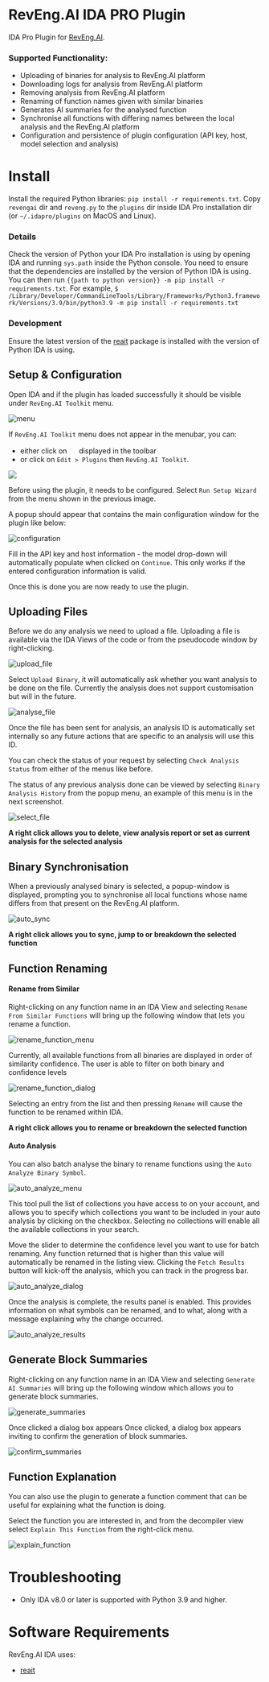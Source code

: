 # RevEng.AI IDA PRO Plugin

IDA Pro Plugin for [RevEng.AI](https://reveng.ai/).

### Supported Functionality:

- Uploading of binaries for analysis to RevEng.AI platform
- Downloading logs for analysis from RevEng.AI platform
- Removing analysis from RevEng.AI platform
- Renaming of function names given with similar binaries
- Generates AI summaries for the analysed function
- Synchronise all functions with differing names between the local analysis and the RevEng.AI platform
- Configuration and persistence of plugin configuration (API key, host, model selection and analysis)

# Install

Install the required Python libraries: `pip install -r requirements.txt`. Copy `revengai` dir and `reveng.py` to the `plugins` dir inside IDA Pro installation dir (or `~/.idapro/plugins` on MacOS and Linux).

### Details

Check the version of Python your IDA Pro installation is using by opening IDA and running `sys.path` inside the Python console. You need to ensure that the dependencies are installed by the version of Python IDA is using. You can then run `{{path to python version}} -m pip install -r requirements.txt`. For example, `$ /Library/Developer/CommandLineTools/Library/Frameworks/Python3.framework/Versions/3.9/bin/python3.9 -m pip install -r requirements.txt`

### Development

Ensure the latest version of the [reait](https://github.com/RevEngAI/reait) package is installed with the version of Python IDA is using.

## Setup & Configuration
Open IDA and if the plugin has loaded successfully it should be visible under `RevEng.AI Toolkit` menu.

![menu](assets/img/1.png)

If `RevEng.AI Toolkit` menu does not appear in the menubar, you can:
- either click on <img src="revengai/resources/favicon.png" width="16"/> displayed in the toolbar
- or click on `Edit > Plugins` then `RevEng.AI Toolkit`.

![](assets/img/13.png)

Before using the plugin, it needs to be configured. Select `Run Setup Wizard` from the menu shown in the previous image.

A popup should appear that contains the main configuration window for the plugin like below:

![configuration](assets/img/2.png)

Fill in the API key and host information - the model drop-down will automatically populate when clicked on `Continue`. This only works if the entered configuration information is valid.

Once this is done you are now ready to use the plugin.

## Uploading Files

Before we do any analysis we need to upload a file. Uploading a file is available via the IDA Views of the code or from the pseudocode window by right-clicking.

![upload_file](assets/img/3.png)

Select `Upload Binary`, it will automatically ask whether you want analysis to be done on the file. Currently the analysis does not support customisation but will in the future.

![analyse_file](assets/img/11.png)

Once the file has been sent for analysis, an analysis ID is automatically set internally so any future actions that are specific to an analysis will use this ID.

You can check the status of your request by selecting `Check Analysis Status` from either of the menus like before.

The status of any previous analysis done can be viewed by selecting `Binary Analysis History` from the popup menu, an example of this menu is in the next screenshot.

![select_file](assets/img/4.png)

**A right click allows you to delete, view analysis report or set as current analysis for the selected analysis**

## Binary Synchronisation

When a previously analysed binary is selected, a popup-window is displayed, prompting you to synchronise all local functions whose name differs from that present on the RevEng.AI platform. 

![auto_sync](assets/img/12.png)

**A right click allows you to sync, jump to or breakdown the selected function**

## Function Renaming

#### Rename from Similar

Right-clicking on any function name in an IDA View and selecting `Rename From Similar Functions` will bring up the following window that lets you rename a function.

![rename_function_menu](assets/img/5.png)

Currently, all available functions from all binaries are displayed in order of similarity confidence. The user is able to filter on both binary and confidence levels

![rename_function_dialog](assets/img/6.png)

Selecting an entry from the list and then pressing `Rename` will cause the function to be renamed within IDA.

**A right click allows you to rename or breakdown the selected function**

#### Auto Analysis
You can also batch analyse the binary to rename functions using the `Auto Analyze Binary Symbol`.

![auto_analyze_menu](assets/img/7.png)

This tool pull the list of collections you have access to on your account, and allows you to specify which collections you want to be included in your auto analysis by clicking on the checkbox. Selecting no collections will enable all the available collections in your search.

Move the slider to determine the confidence level you want to use for batch renaming. Any function returned that is higher than this value will automatically be renamed in the listing view. Clicking the `Fetch Results` button will kick-off the analysis, which you can track in the progress bar.

![auto_analyze_dialog](assets/img/8.png)

Once the analysis is complete, the results panel is enabled. This provides information on what symbols can be renamed, and to what, along with a message explaining why the change occurred.

![auto_analyze_results](assets/img/9.png)

## Generate Block Summaries

Right-clicking on any function name in an IDA View and selecting `Generate AI Summaries` will bring up the following window which allows you to generate block summaries.

![generate_summaries](assets/img/14.png)

Once clicked a dialog box appears 
Once clicked, a dialog box appears inviting to confirm the generation of block summaries.

![confirm_summaries](assets/img/15.png)

## Function Explanation

You can also use the plugin to generate a function comment that can be useful for explaining what the function is doing.

Select the function you are interested in, and from the decompiler view select `Explain This Function` from the right-click menu.

![explain_function](assets/img/10.png)

# Troubleshooting
- Only IDA v8.0 or later is supported with Python 3.9 and higher.

# Software Requirements

RevEng.AI IDA uses:
- [reait](https://github.com/RevEngAI/reait)
